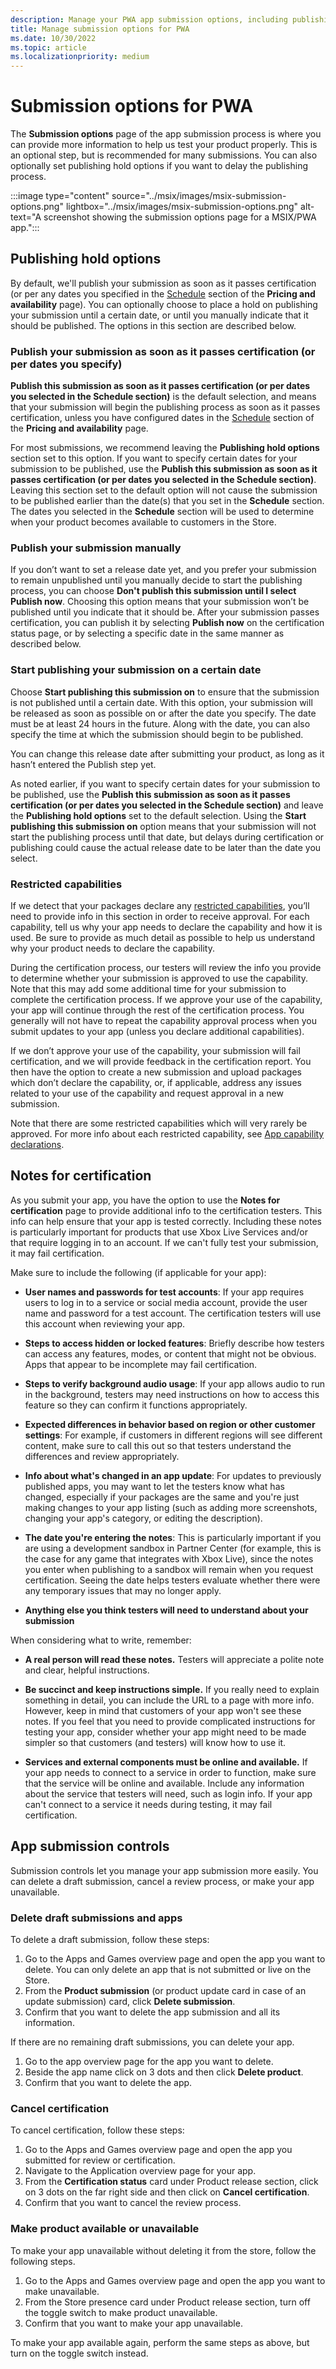 ```yaml
---
description: Manage your PWA app submission options, including publishing hold options and notes for certification to provide additional info to the certification testers. Additionally, monitor the status of your PWA draft app submissions.
title: Manage submission options for PWA
ms.date: 10/30/2022
ms.topic: article
ms.localizationpriority: medium
---
```


# Submission options for PWA

The **Submission options** page of the app submission process is where you can provide more information to help us test your product properly. This is an optional step, but is recommended for many submissions. You can also optionally set publishing hold options if you want to delay the publishing process.

:::image type="content" source="../msix/images/msix-submission-options.png" lightbox="../msix/images/msix-submission-options.png" alt-text="A screenshot showing the submission options page for a MSIX/PWA app.":::

## Publishing hold options

By default, we'll publish your submission as soon as it passes certification (or per any dates you specified in the [Schedule](./schedule-pricing-changes.md#configure-precise-release-scheduling) section of the **Pricing and availability** page). You can optionally choose to place a hold on publishing your submission until a certain date, or until you manually indicate that it should be published. The options in this section are described below.

### Publish your submission as soon as it passes certification (or per dates you specify)

**Publish this submission as soon as it passes certification (or per dates you selected in the Schedule section)** is the default selection, and means that your submission will begin the publishing process as soon as it passes certification, unless you have configured dates in the [Schedule](./schedule-pricing-changes.md#configure-precise-release-scheduling) section of the **Pricing and availability** page.

For most submissions, we recommend leaving the **Publishing hold options** section set to this option. If you want to specify certain dates for your submission to be published, use the **Publish this submission as soon as it passes certification (or per dates you selected in the Schedule section)**. Leaving this section set to the default option will not cause the submission to be published earlier than the date(s) that you set in the **Schedule** section. The dates you selected in the **Schedule** section will be used to determine when your product becomes available to customers in the Store.

### Publish your submission manually

If you don’t want to set a release date yet, and you prefer your submission to remain unpublished until you manually decide to start the publishing process, you can choose **Don't publish this submission until I select Publish now**. Choosing this option means that your submission won’t be published until you indicate that it should be. After your submission passes certification, you can publish it by selecting **Publish now** on the certification status page, or by selecting a specific date in the same manner as described below.

### Start publishing your submission on a certain date

Choose **Start publishing this submission on** to ensure that the submission is not published until a certain date. With this option, your submission will be released as soon as possible on or after the date you specify. The date must be at least 24 hours in the future. Along with the date, you can also specify the time at which the submission should begin to be published.

You can change this release date after submitting your product, as long as it hasn’t entered the Publish step yet.

As noted earlier, if you want to specify certain dates for your submission to be published, use the **Publish this submission as soon as it passes certification (or per dates you selected in the Schedule section)** and leave the **Publishing hold options** set to the default selection. Using the **Start publishing this submission on** option means that your submission will not start the publishing process until that date, but delays during certification or publishing could cause the actual release date to be later than the date you select.

### Restricted capabilities

If we detect that your packages declare any [restricted capabilities](/windows/uwp/packaging/app-capability-declarations#restricted-capabilities), you’ll need to provide info in this section in order to receive approval. For each capability, tell us why your app needs to declare the capability and how it is used. Be sure to provide as much detail as possible to help us understand why your product needs to declare the capability.

During the certification process, our testers will review the info you provide to determine whether your submission is approved to use the capability. Note that this may add some additional time for your submission to complete the certification process. If we approve your use of the capability, your app will continue through the rest of the certification process. You generally will not have to repeat the capability approval process when you submit updates to your app (unless you declare additional capabilities).

If we don’t approve your use of the capability, your submission will fail certification, and we will provide feedback in the certification report. You then have the option to create a new submission and upload packages which don’t declare the capability, or, if applicable, address any issues related to your use of the capability and request approval in a new submission.

Note that there are some restricted capabilities which will very rarely be approved. For more info about each restricted capability, see [App capability declarations](/windows/uwp/packaging/app-capability-declarations#restricted-capabilities).

## Notes for certification

As you submit your app, you have the option to use the **Notes for certification** page to provide additional info to the certification testers. This info can help ensure that your app is tested correctly. Including these notes is particularly important for products that use Xbox Live Services and/or that require logging in to an account. If we can't fully test your submission, it may fail certification.

Make sure to include the following (if applicable for your app):

- **User names and passwords for test accounts**: If your app requires users to log in to a service or social media account, provide the user name and password for a test account. The certification testers will use this account when reviewing your app.

- **Steps to access hidden or locked features**: Briefly describe how testers can access any features, modes, or content that might not be obvious. Apps that appear to be incomplete may fail certification.

- **Steps to verify background audio usage**: If your app allows audio to run in the background, testers may need instructions on how to access this feature so they can confirm it functions appropriately.

- **Expected differences in behavior based on region or other customer settings**: For example, if customers in different regions will see different content, make sure to call this out so that testers understand the differences and review appropriately.

- **Info about what's changed in an app update**: For updates to previously published apps, you may want to let the testers know what has changed, especially if your packages are the same and you're just making changes to your app listing (such as adding more screenshots, changing your app's category, or editing the description).

- **The date you're entering the notes**: This is particularly important if you are using a development sandbox in Partner Center (for example, this is the case for any game that integrates with Xbox Live), since the notes you enter when publishing to a sandbox will remain when you request certification. Seeing the date helps testers evaluate whether there were any temporary issues that may no longer apply.

- **Anything else you think testers will need to understand about your submission**

When considering what to write, remember:

- **A real person will read these notes.** Testers will appreciate a polite note and clear, helpful instructions.

- **Be succinct and keep instructions simple.** If you really need to explain something in detail, you can include the URL to a page with more info. However, keep in mind that customers of your app won't see these notes. If you feel that you need to provide complicated instructions for testing your app, consider whether your app might need to be made simpler so that customers (and testers) will know how to use it.

- **Services and external components must be online and available.** If your app needs to connect to a service in order to function, make sure that the service will be online and available. Include any information about the service that testers will need, such as login info. If your app can't connect to a service it needs during testing, it may fail certification.

## App submission controls

Submission controls let you manage your app submission more easily. You can delete a draft submission, cancel a review process, or make your app unavailable.

### Delete draft submissions and apps

To delete a draft submission, follow these steps:

1. Go to the Apps and Games overview page and open the app you want to delete. You can only delete an app that is not submitted or live on the Store.
1. From the **Product submission** (or product update card in case of an update submission) card, click **Delete submission**.
1. Confirm that you want to delete the app submission and all its information.

If there are no remaining draft submissions, you can delete your app.

1. Go to the app overview page for the app you want to delete.
1. Beside the app name click on 3 dots and then click **Delete product**.
1. Confirm that you want to delete the app.

### Cancel certification

To cancel certification, follow these steps:

1. Go to the Apps and Games overview page and open the app you submitted for review or certification.
1. Navigate to the Application overview page for your app.
1. From the **Certification status** card under Product release section, click on 3 dots on the far right side and then click on **Cancel certification**.
1. Confirm that you want to cancel the review process.

### Make product available or unavailable

To make your app unavailable without deleting it from the store, follow the following steps.

1. Go to the Apps and Games overview page and open the app you want to make unavailable.
1. From the Store presence card under Product release section, turn off the toggle switch to make product unavailable.
1. Confirm that you want to make your app unavailable.

To make your app available again, perform the same steps as above, but turn on the toggle switch instead.
